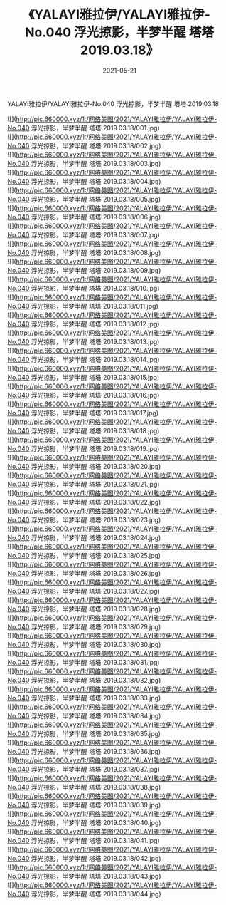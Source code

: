 ﻿---
layout: post
title:  《YALAYI雅拉伊/YALAYI雅拉伊-No.040 浮光掠影，半梦半醒 塔塔 2019.03.18》
date:   2021-05-21
img: http://pic.660000.xyz/1:/网络美图/2021/YALAYI雅拉伊/YALAYI雅拉伊-No.040 浮光掠影，半梦半醒 塔塔 2019.03.18/000.jpg
categories: [美女, 清纯, 唯美]
---

YALAYI雅拉伊/YALAYI雅拉伊-No.040 浮光掠影，半梦半醒 塔塔 2019.03.18

 ![](http://pic.660000.xyz/1:/网络美图/2021/YALAYI雅拉伊/YALAYI雅拉伊-No.040 浮光掠影，半梦半醒 塔塔 2019.03.18/001.jpg) <br>![](http://pic.660000.xyz/1:/网络美图/2021/YALAYI雅拉伊/YALAYI雅拉伊-No.040 浮光掠影，半梦半醒 塔塔 2019.03.18/002.jpg) <br>![](http://pic.660000.xyz/1:/网络美图/2021/YALAYI雅拉伊/YALAYI雅拉伊-No.040 浮光掠影，半梦半醒 塔塔 2019.03.18/003.jpg) <br>![](http://pic.660000.xyz/1:/网络美图/2021/YALAYI雅拉伊/YALAYI雅拉伊-No.040 浮光掠影，半梦半醒 塔塔 2019.03.18/004.jpg) <br>![](http://pic.660000.xyz/1:/网络美图/2021/YALAYI雅拉伊/YALAYI雅拉伊-No.040 浮光掠影，半梦半醒 塔塔 2019.03.18/005.jpg) <br>![](http://pic.660000.xyz/1:/网络美图/2021/YALAYI雅拉伊/YALAYI雅拉伊-No.040 浮光掠影，半梦半醒 塔塔 2019.03.18/006.jpg) <br>![](http://pic.660000.xyz/1:/网络美图/2021/YALAYI雅拉伊/YALAYI雅拉伊-No.040 浮光掠影，半梦半醒 塔塔 2019.03.18/007.jpg) <br>![](http://pic.660000.xyz/1:/网络美图/2021/YALAYI雅拉伊/YALAYI雅拉伊-No.040 浮光掠影，半梦半醒 塔塔 2019.03.18/008.jpg) <br>![](http://pic.660000.xyz/1:/网络美图/2021/YALAYI雅拉伊/YALAYI雅拉伊-No.040 浮光掠影，半梦半醒 塔塔 2019.03.18/009.jpg) <br>![](http://pic.660000.xyz/1:/网络美图/2021/YALAYI雅拉伊/YALAYI雅拉伊-No.040 浮光掠影，半梦半醒 塔塔 2019.03.18/010.jpg) <br>![](http://pic.660000.xyz/1:/网络美图/2021/YALAYI雅拉伊/YALAYI雅拉伊-No.040 浮光掠影，半梦半醒 塔塔 2019.03.18/011.jpg) <br>![](http://pic.660000.xyz/1:/网络美图/2021/YALAYI雅拉伊/YALAYI雅拉伊-No.040 浮光掠影，半梦半醒 塔塔 2019.03.18/012.jpg) <br>![](http://pic.660000.xyz/1:/网络美图/2021/YALAYI雅拉伊/YALAYI雅拉伊-No.040 浮光掠影，半梦半醒 塔塔 2019.03.18/013.jpg) <br>![](http://pic.660000.xyz/1:/网络美图/2021/YALAYI雅拉伊/YALAYI雅拉伊-No.040 浮光掠影，半梦半醒 塔塔 2019.03.18/014.jpg) <br>![](http://pic.660000.xyz/1:/网络美图/2021/YALAYI雅拉伊/YALAYI雅拉伊-No.040 浮光掠影，半梦半醒 塔塔 2019.03.18/015.jpg) <br>![](http://pic.660000.xyz/1:/网络美图/2021/YALAYI雅拉伊/YALAYI雅拉伊-No.040 浮光掠影，半梦半醒 塔塔 2019.03.18/016.jpg) <br>![](http://pic.660000.xyz/1:/网络美图/2021/YALAYI雅拉伊/YALAYI雅拉伊-No.040 浮光掠影，半梦半醒 塔塔 2019.03.18/017.jpg) <br>![](http://pic.660000.xyz/1:/网络美图/2021/YALAYI雅拉伊/YALAYI雅拉伊-No.040 浮光掠影，半梦半醒 塔塔 2019.03.18/018.jpg) <br>![](http://pic.660000.xyz/1:/网络美图/2021/YALAYI雅拉伊/YALAYI雅拉伊-No.040 浮光掠影，半梦半醒 塔塔 2019.03.18/019.jpg) <br>![](http://pic.660000.xyz/1:/网络美图/2021/YALAYI雅拉伊/YALAYI雅拉伊-No.040 浮光掠影，半梦半醒 塔塔 2019.03.18/020.jpg) <br>![](http://pic.660000.xyz/1:/网络美图/2021/YALAYI雅拉伊/YALAYI雅拉伊-No.040 浮光掠影，半梦半醒 塔塔 2019.03.18/021.jpg) <br>![](http://pic.660000.xyz/1:/网络美图/2021/YALAYI雅拉伊/YALAYI雅拉伊-No.040 浮光掠影，半梦半醒 塔塔 2019.03.18/022.jpg) <br>![](http://pic.660000.xyz/1:/网络美图/2021/YALAYI雅拉伊/YALAYI雅拉伊-No.040 浮光掠影，半梦半醒 塔塔 2019.03.18/023.jpg) <br>![](http://pic.660000.xyz/1:/网络美图/2021/YALAYI雅拉伊/YALAYI雅拉伊-No.040 浮光掠影，半梦半醒 塔塔 2019.03.18/024.jpg) <br>![](http://pic.660000.xyz/1:/网络美图/2021/YALAYI雅拉伊/YALAYI雅拉伊-No.040 浮光掠影，半梦半醒 塔塔 2019.03.18/025.jpg) <br>![](http://pic.660000.xyz/1:/网络美图/2021/YALAYI雅拉伊/YALAYI雅拉伊-No.040 浮光掠影，半梦半醒 塔塔 2019.03.18/026.jpg) <br>![](http://pic.660000.xyz/1:/网络美图/2021/YALAYI雅拉伊/YALAYI雅拉伊-No.040 浮光掠影，半梦半醒 塔塔 2019.03.18/027.jpg) <br>![](http://pic.660000.xyz/1:/网络美图/2021/YALAYI雅拉伊/YALAYI雅拉伊-No.040 浮光掠影，半梦半醒 塔塔 2019.03.18/028.jpg) <br>![](http://pic.660000.xyz/1:/网络美图/2021/YALAYI雅拉伊/YALAYI雅拉伊-No.040 浮光掠影，半梦半醒 塔塔 2019.03.18/029.jpg) <br>![](http://pic.660000.xyz/1:/网络美图/2021/YALAYI雅拉伊/YALAYI雅拉伊-No.040 浮光掠影，半梦半醒 塔塔 2019.03.18/030.jpg) <br>![](http://pic.660000.xyz/1:/网络美图/2021/YALAYI雅拉伊/YALAYI雅拉伊-No.040 浮光掠影，半梦半醒 塔塔 2019.03.18/031.jpg) <br>![](http://pic.660000.xyz/1:/网络美图/2021/YALAYI雅拉伊/YALAYI雅拉伊-No.040 浮光掠影，半梦半醒 塔塔 2019.03.18/032.jpg) <br>![](http://pic.660000.xyz/1:/网络美图/2021/YALAYI雅拉伊/YALAYI雅拉伊-No.040 浮光掠影，半梦半醒 塔塔 2019.03.18/033.jpg) <br>![](http://pic.660000.xyz/1:/网络美图/2021/YALAYI雅拉伊/YALAYI雅拉伊-No.040 浮光掠影，半梦半醒 塔塔 2019.03.18/034.jpg) <br>![](http://pic.660000.xyz/1:/网络美图/2021/YALAYI雅拉伊/YALAYI雅拉伊-No.040 浮光掠影，半梦半醒 塔塔 2019.03.18/035.jpg) <br>![](http://pic.660000.xyz/1:/网络美图/2021/YALAYI雅拉伊/YALAYI雅拉伊-No.040 浮光掠影，半梦半醒 塔塔 2019.03.18/036.jpg) <br>![](http://pic.660000.xyz/1:/网络美图/2021/YALAYI雅拉伊/YALAYI雅拉伊-No.040 浮光掠影，半梦半醒 塔塔 2019.03.18/037.jpg) <br>![](http://pic.660000.xyz/1:/网络美图/2021/YALAYI雅拉伊/YALAYI雅拉伊-No.040 浮光掠影，半梦半醒 塔塔 2019.03.18/038.jpg) <br>![](http://pic.660000.xyz/1:/网络美图/2021/YALAYI雅拉伊/YALAYI雅拉伊-No.040 浮光掠影，半梦半醒 塔塔 2019.03.18/039.jpg) <br>![](http://pic.660000.xyz/1:/网络美图/2021/YALAYI雅拉伊/YALAYI雅拉伊-No.040 浮光掠影，半梦半醒 塔塔 2019.03.18/040.jpg) <br>![](http://pic.660000.xyz/1:/网络美图/2021/YALAYI雅拉伊/YALAYI雅拉伊-No.040 浮光掠影，半梦半醒 塔塔 2019.03.18/041.jpg) <br>![](http://pic.660000.xyz/1:/网络美图/2021/YALAYI雅拉伊/YALAYI雅拉伊-No.040 浮光掠影，半梦半醒 塔塔 2019.03.18/042.jpg) <br>![](http://pic.660000.xyz/1:/网络美图/2021/YALAYI雅拉伊/YALAYI雅拉伊-No.040 浮光掠影，半梦半醒 塔塔 2019.03.18/043.jpg) <br>![](http://pic.660000.xyz/1:/网络美图/2021/YALAYI雅拉伊/YALAYI雅拉伊-No.040 浮光掠影，半梦半醒 塔塔 2019.03.18/044.jpg) <br>